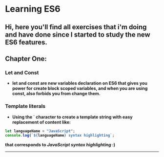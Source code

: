 # Learning ES6

## Hi, here you'll find all exercises that i'm doing and have done since I started to study the new ES6 features.

## <b>Chapter One:<b>
### Let and Const
* let and const are new variables declaration on ES6 that gives you power for create
block scoped variables, and when you are using const, also forbids you from change them.

### Template literals
* Using the ` character to create a template string with easy replacement of content
like:
```JavaScript
let languageName = "JavaScript";
console.log(`${languageName} syntax highlighting`;
```
that corresponds to *JavaScript syntax highlighting* :)
- - - -
